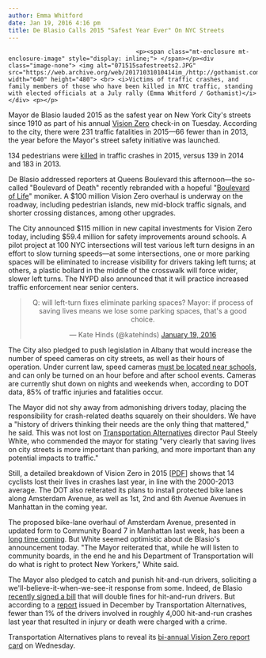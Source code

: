 ```yaml
---
author: Emma Whitford
date: Jan 19, 2016 4:16 pm
title: De Blasio Calls 2015 "Safest Year Ever" On NYC Streets 
---
```


	
										<p><span class="mt-enclosure mt-enclosure-image" style="display: inline;"> </span></p><div class="image-none"> <img alt="071515safestreets2.JPG" src="https://web.archive.org/web/20171031010414im_/http://gothamist.com/attachments/nyc_ewhitford/071515safestreets2.JPG" width="640" height="480"> <br> <i>Victims of traffic crashes, and family members of those who have been killed in NYC traffic, standing with elected officials at a July rally (Emma Whitford / Gothamist)</i></div> <p></p>

<p>Mayor de Blasio lauded 2015 as the safest year on New York City&apos;s streets since 1910 as part of his annual <a href="https://web.archive.org/web/20171031010414/http://gothamist.com/tags/visionzero">Vision Zero</a> check-in on Tuesday. According to the city, there were 231 traffic fatalities in 2015&#x2014;66 fewer than in 2013, the year before the Mayor&apos;s street safety initiative was launched. </p>

<p>134 pedestrians were <a href="https://web.archive.org/web/20171031010414/http://gothamist.com/2015/07/15/union_square_vision_zero.php">killed</a> in traffic crashes in 2015, versus 139 in 2014 and 183 in 2013. </p>

<p>De Blasio addressed reporters at Queens Boulevard this afternoon&#x2014;the so-called &quot;Boulevard of Death&quot; recently rebranded with a hopeful &quot;<a href="https://web.archive.org/web/20171031010414/http://gothamist.com/2015/07/23/queens_boulevard_of_life.php">Boulevard of Life</a>&quot; moniker. A $100 million Vision Zero overhaul is underway on the roadway, including pedestrian islands, new mid-block traffic signals, and shorter crossing distances, among other upgrades. </p>

<p>The City announced $115 million in new capital investments for Vision Zero today, including $59.4 million for safety improvements around schools. A pilot project at 100 NYC intersections will test various left turn designs in an effort to slow turning speeds&#x2014;at some intersections, one or more parking spaces will be eliminated to increase visibility for drivers taking left turns; at others, a plastic bollard in the middle of the crosswalk will force wider, slower left turns. The NYPD also announced that it will practice increased traffic enforcement near senior centers. </p>

<center><blockquote class="twitter-tweet" lang="en"><p lang="en" dir="ltr">Q: will left-turn fixes eliminate parking spaces? Mayor: if process of saving lives means we lose some parking spaces, that&apos;s a good choice.</p>&#x2014; Kate Hinds (@katehinds) <a href="https://web.archive.org/web/20171031010414/https://twitter.com/katehinds/status/689496083664232450">January 19, 2016</a></blockquote>
<script async src="//web.archive.org/web/20171031010414js_/http://platform.twitter.com/widgets.js" charset="utf-8"></script></center>

<p>The City also pledged to push legislation in Albany that would increase the number of speed cameras on city streets, as well as their hours of operation. Under current law, speed cameras <a href="https://web.archive.org/web/20171031010414/http://gothamist.com/2013/08/26/speed_cameras_go_up_in_school_zones.php">must be located near schools</a>, and can only be turned on an hour before and after school events. Cameras are currently shut down on nights and weekends when, according to DOT data, 85% of traffic injuries and fatalities occur. </p>

<p>The Mayor did not shy away from admonishing drivers today, placing the responsibility for crash-related deaths squarely on their shoulders. We have a &quot;history of drivers thinking their needs are the only thing that mattered,&quot; he said. This was not lost on <a href="https://web.archive.org/web/20171031010414/http://www.transalt.org/">Transportation Alternatives</a> director Paul Steely White, who commended the mayor for stating &quot;very clearly that saving lives on city streets is more important than parking, and more important than any potential impacts to traffic.&quot; </p>

<p>Still, a detailed breakdown of Vision Zero in 2015 [<a href="https://web.archive.org/web/20171031010414/http://www.nyc.gov/html/visionzero/assets/vz-year-end-report.pdf">PDF</a>] shows that 14 cyclists lost their lives in crashes last year, in line with the 2000-2013 average. The DOT also reiterated its plans to install protected bike lanes along Amsterdam Avenue, as well as 1st, 2nd  and 6th Avenue Avenues in Manhattan in the coming year.  </p>

<p>The proposed bike-lane overhaul of Amsterdam Avenue, presented in updated form to Community Board 7 in Manhattan last week, has been a <a href="https://web.archive.org/web/20171031010414/http://gothamist.com/2016/01/19/witness_motorcycle_driver_attempted.php">long time coming</a>. But White seemed optimistic about de Blasio&apos;s announcement today. &quot;The Mayor reiterated that, while he will listen to community boards, in the end he and his Department of Transportation will do what is right to protect New Yorkers,&quot; White said. </p>

<p>The Mayor also pledged to catch and punish hit-and-run drivers, soliciting a we&apos;ll-believe-it-when-we-see-it response from some. Indeed, de Blasio <a href="https://web.archive.org/web/20171031010414/http://gothamist.com/2015/12/15/hit_run_law_fine_nyc.php">recently signed a bill</a> that will double fines for hit-and-run drivers. But according to a <a href="https://web.archive.org/web/20171031010414/http://gothamist.com/2015/12/09/deadly_drivers_nyc.php">report</a> issued in December by Transportation Alternatives, fewer than 1% of the drivers involved in roughly 4,000 hit-and-run crashes last year that resulted in injury or death were charged with a crime.</p>

<p>Transportation Alternatives plans to reveal its <a href="https://web.archive.org/web/20171031010414/https://www.transalt.org/sites/default/files/news/reports/2015/Class_of_Vision_Zero_Midyear_Report_Card-.pdf">bi-annual Vision Zero report card</a> on Wednesday. </p>					
										
									
				